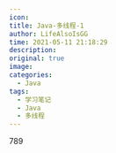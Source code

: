 ```yaml
---
icon: 
title: Java-多线程-1
author: LifeAlsoIsGG
time: 2021-05-11 21:18:29
description: 
original: true
image: 
categories: 
  - Java
tags: 
  - 学习笔记
  - Java
  - 多线程
---
```


789